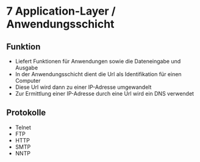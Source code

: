 # 7 Application-Layer / Anwendungsschicht

## Funktion

+ Liefert Funktionen für Anwendungen sowie die Dateneingabe und Ausgabe
+ In der Anwendungsschicht dient die Url als Identifikation für einen Computer
+ Diese Url wird dann zu einer IP-Adresse umgewandelt
+ Zur Ermittlung einer IP-Adresse durch eine Url wird ein DNS verwendet

## Protokolle
+ Telnet
+ FTP
+ HTTP
+ SMTP
+ NNTP